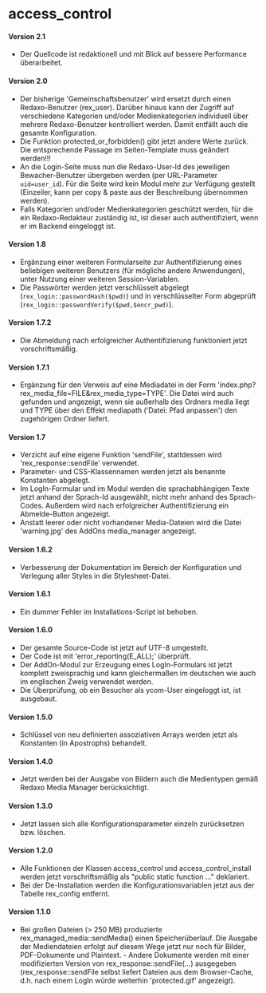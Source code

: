 # access_control
<h4>Version 2.1</h4>
<ul>
    <li>Der Quellcode ist redaktionell und mit Blick auf bessere
        Performance überarbeitet.</li>
</ul>
<h4>Version 2.0</h4>
<ul>
    <li>Der bisherige 'Gemeinschaftsbenutzer' wird ersetzt durch einen
        Redaxo-Benutzer (rex_user). Darüber hinaus kann der Zugriff auf
        verschiedene Kategorien und/oder Medienkategorien individuell
        über mehrere Redaxo-Benutzer kontrolliert werden. Damit entfällt
        auch die gesamte Konfiguration.</li>
    <li>Die Funktion protected_or_forbidden() gibt jetzt andere Werte
        zurück. Die entsprechende Passage im Seiten-Template muss
        geändert werden!!!</li>
    <li>An die Login-Seite muss nun die Redaxo-User-Id des jeweiligen
        Bewacher-Benutzer übergeben werden (per URL-Parameter
        <code>uid=user_id</code>). Für die Seite wird kein Modul mehr
        zur Verfügung gestellt (Einzeiler, kann per copy & paste aus
        der Beschreibung übernommen werden).</li>
    <li>Falls Kategorien und/oder Medienkategorien geschützt werden,
        für die ein Redaxo-Redakteur zuständig ist, ist dieser auch
        authentifiziert, wenn er im Backend eingeloggt ist.</li>
</ul>
<h4>Version 1.8</h4>
<ul>
    <li>Ergänzung einer weiteren Formularseite zur Authentifizierung
        eines beliebigen weiteren Benutzers (für mögliche andere
        Anwendungen), unter Nutzung einer weiteren Session-Variablen.</li>
    <li>Die Passwörter werden jetzt verschlüsselt abgelegt
        (<code>rex_login::passwordHash($pwd)</code>) und in
        verschlüsselter Form abgeprüft
        (<code>rex_login::passwordVerify($pwd,$encr_pwd)</code>).</li>
</ul>
<h4>Version 1.7.2</h4>
<ul>
    <li>Die Abmeldung nach erfolgreicher Authentifizierung funktioniert
        jetzt vorschriftsmäßig.</li>
</ul>
<h4>Version 1.7.1</h4>
<ul>
    <li>Ergänzung für den Verweis auf eine Mediadatei in der Form
        'index.php?rex_media_file=FILE&rex_media_type=TYPE'.
        Die Datei wird auch gefunden und angezeigt, wenn sie außerhalb
        des Ordners media liegt und TYPE über den Effekt mediapath
        ('Datei: Pfad anpassen') den zugehörigen Ordner liefert.</li>
</ul>
<h4>Version 1.7</h4>
<ul>
    <li>Verzicht auf eine eigene Funktion 'sendFile', stattdessen wird
        'rex_response::sendFile' verwendet.</li>
    <li>Parameter- und CSS-Klassennamen werden jetzt als benannte
        Konstanten abgelegt.</li>
    <li>Im LogIn-Formular und im Modul werden die sprachabhängigen
        Texte jetzt anhand der Sprach-Id ausgewählt, nicht mehr
        anhand des Sprach-Codes. Außerdem wird nach erfolgreicher
        Authentifizierung ein Abmelde-Button angezeigt.</li>
    <li>Anstatt leerer oder nicht vorhandener Media-Dateien wird die
        Datei 'warning.jpg' des AddOns media_manager angezeigt.</li>
</ul>
<h4>Version 1.6.2</h4>
<ul>
    <li>Verbesserung der Dokumentation im Bereich der Konfiguration und
        Verlegung aller Styles in die Stylesheet-Datei.</li>
</ul>
<h4>Version 1.6.1</h4>
<ul>
    <li>Ein dummer Fehler im Installations-Script ist behoben.</li>
</ul>
<h4>Version 1.6.0</h4>
<ul>
    <li>Der gesamte Source-Code ist jetzt auf UTF-8 umgestellt.</li>
    <li>Der Code ist mit 'error_reporting(E_ALL);' überprüft.</li>
    <li>Der AddOn-Modul zur Erzeugung eines LogIn-Formulars ist jetzt
        komplett zweisprachig und kann gleichermaßen im deutschen
        wie auch im englischen Zweig verwendet werden.</li>
    <li>Die Überprüfung, ob ein Besucher als ycom-User eingeloggt ist,
        ist ausgebaut.</li>
</ul>
<h4>Version 1.5.0</h4>
<ul>
    <li>Schlüssel von neu definierten assoziativen Arrays werden jetzt als
        Konstanten (in Apostrophs) behandelt.</li>
</ul>
<h4>Version 1.4.0</h4>
<ul>
    <li>Jetzt werden bei der Ausgabe von Bildern auch die Medientypen gemäß
        Redaxo Media Manager berücksichtigt.</li>
</ul>
<h4>Version 1.3.0</h4>
<ul>
    <li>Jetzt lassen sich alle Konfigurationsparameter einzeln zurücksetzen
        bzw. löschen.</li>
</ul>
<h4>Version 1.2.0</h4>
<ul>
    <li>Alle Funktionen der Klassen access_control und access_control_install
        werden jetzt vorschriftsmäßig als "public static function ..."
        deklariert.</li>
    <li>Bei der De-Installation werden die Konfigurationsvariablen jetzt
        aus der Tabelle rex_config entfernt.</li>
</ul>
<h4>Version 1.1.0</h4>
<ul>
    <li>Bei großen Dateien (> 250 MB) produzierte rex_managed_media::sendMedia()
        einen Speicherüberlauf. Die Ausgabe der Mediendateien erfolgt auf
        diesem Wege jetzt nur noch für Bilder, PDF-Dokumente und Plaintext. -
        Andere Dokumente werden mit einer modifizierten Version von
        rex_response::sendFile(...) ausgegeben (rex_response::sendFile
        selbst liefert Dateien aus dem Browser-Cache, d.h. nach einem LogIn
        würde weiterhin 'protected.gif' angezeigt).</li>
</ul>